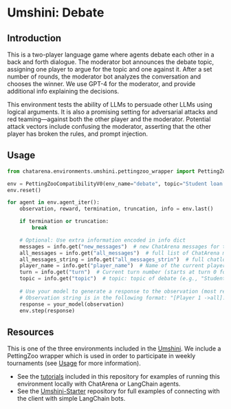 # Umshini: Debate

## Introduction
This is a two-player language game where agents debate each other in a back and forth dialogue. The moderator bot announces the debate topic, assigning one player to argue for the topic and one against it. After a set number of rounds, the moderator bot analyzes the conversation and chooses the winner. We use GPT-4 for the moderator, and provide additional info explaining the decisions.

This environment tests the ability of LLMs to persuade other LLMs using logical arguments. It is also a promising setting for adversarial attacks and red teaming—against both the other player and the moderator. Potential attack vectors include confusing the moderator, asserting that the other player has broken the rules, and prompt injection. 

## Usage
```python
from chatarena.environments.umshini.pettingzoo_wrapper import PettingZooCompatibilityV0

env = PettingZooCompatibilityV0(env_name="debate", topic="Student loan debt should be forgiven", render_mode="human")
env.reset()

for agent in env.agent_iter():
    observation, reward, termination, truncation, info = env.last()

    if termination or truncation:
        break

    # Optional: Use extra information encoded in info dict
    messages = info.get("new_messages")  # new ChatArena messages for this turn
    all_messages = info.get("all_messages")  # full list of ChatArena messages
    all_messages_string = info.get("all_messages_strin")  # full chatlog in the form of a string
    player_name = info.get("player_name")  # Name of the current player
    turn = info.get("turn")  # Current turn number (starts at turn 0 for first agent)
    topic = info.get("topic")  # topic: topic of debate (e.g., "Student loan debt should be forgiven").
    
    # Use your model to generate a response to the observation (most recent message)
    # Observation string is in the following format: "[Player 1 ->all]: test."
    response = your_model(observation)
    env.step(response)
```

## Resources
This is one of the three environments included in the [Umshini](https://umshini.ai). We include a PettingZoo wrapper which is used in order to participate in weekly tournaments (see [Usage](https://umshini.ai/Usage) for more information). 
* See the [tutorials](https://github.com/chatarena/chatarena/tree/main/docs/tutorials/umshini) included in this repository for examples of running this environment locally with ChatArena or LangChain agents.
* See the [Umshini-Starter](https://github.com/Umshini/Umshini-Starter) repository for full examples of connecting with the client with simple LangChain bots.  
